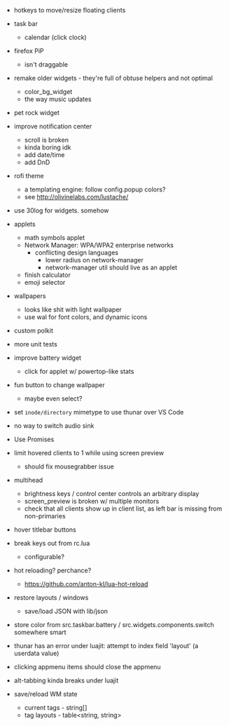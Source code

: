 
- hotkeys to move/resize floating clients

- task bar
	- calendar (click clock)

- firefox PiP 
	- isn't draggable

- remake older widgets - they're full of obtuse helpers and not optimal 
	- color_bg_widget
	- the way music updates

- pet rock widget

- improve notification center
	- scroll is broken
	- kinda boring idk
	- add date/time
	- add DnD

- rofi theme
	- a templating engine: follow config.popup colors?
	- see http://olivinelabs.com/lustache/

- use 30log for widgets. somehow

- applets
	- math symbols applet
	- Network Manager: WPA/WPA2 enterprise networks
		- conflicting design languages
			- lower radius on network-manager
			- network-manager util should live as an applet
	- finish calculator
	- emoji selector

- wallpapers
	- looks like shit with light wallpaper
	- use wal for font colors, and dynamic icons

- custom polkit

- more unit tests


- improve battery widget
	 - click for applet w/ powertop-like stats

- fun button to change wallpaper
	- maybe even select?

- set `inode/directory` mimetype to use thunar over VS Code 

- no way to switch audio sink

- Use Promises

- limit hovered clients to 1 while using screen preview
	- should fix mousegrabber issue

- multihead
	- brightness keys / control center controls an arbitrary display
	- screen_preview is broken w/ multiple monitors
	- check that all clients show up in client list, as left bar is missing from non-primaries

- hover titlebar buttons

- break keys out from rc.lua
	- configurable?

- hot reloading? perchance?
	- https://github.com/anton-kl/lua-hot-reload

- restore layouts / windows
	- save/load JSON with lib/json

- store color from src.taskbar.battery / src.widgets.components.switch somewhere smart

- thunar has an error under luajit: attempt to index field 'layout' (a userdata value)

- clicking appmenu items should close the appmenu

- alt-tabbing kinda breaks under luajit

- save/reload WM state
	- current tags - string[]
	- tag layouts - table\<string, string\>